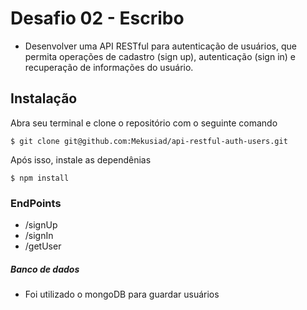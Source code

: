 # Desafio 02 - Escribo

- Desenvolver uma API RESTful para autenticação de usuários, que permita operações de cadastro (sign up), autenticação (sign in) e recuperação de informações do usuário.

## Instalação

Abra seu terminal e clone o repositório com o seguinte comando

`$ git clone git@github.com:Mekusiad/api-restful-auth-users.git`

Após isso, instale as dependênias

`$ npm install`

### EndPoints

- /signUp
- /signIn
- /getUser

##### Banco de dados

- Foi utilizado o mongoDB para guardar usuários
